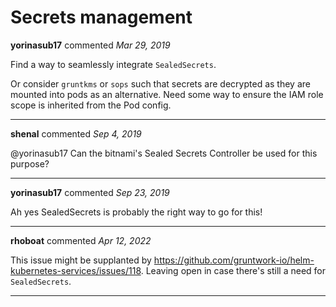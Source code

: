 # Secrets management

**yorinasub17** commented *Mar 29, 2019*

Find a way to seamlessly integrate `SealedSecrets`.

Or consider `gruntkms` or `sops` such that secrets are decrypted as they are mounted into pods as an alternative. Need some way to ensure the IAM role scope is inherited from the Pod config.
<br />
***


**shenal** commented *Sep 4, 2019*

@yorinasub17 Can the bitnami's Sealed Secrets Controller be used for this purpose?
***

**yorinasub17** commented *Sep 23, 2019*

Ah yes SealedSecrets is probably the right way to go for this!
***

**rhoboat** commented *Apr 12, 2022*

This issue might be supplanted by https://github.com/gruntwork-io/helm-kubernetes-services/issues/118. Leaving open in case there's still a need for `SealedSecrets`.
***

